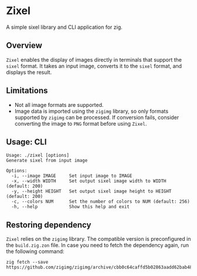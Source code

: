 # Zixel

A simple sixel library and CLI application for zig.

## Overview

`Zixel` enables the display of images directly in terminals that support the `sixel` format. It takes an input image, converts it to the `sixel` format, and displays the result.

## Limitations

* Not all image formats are supported.
* Image data is imported using the `zigimg` library, so only formats supported by `zigimg` can be processed. If conversion fails, consider converting the image to `PNG` format before using `Zixel`.

## Usage: CLI

```
Usage: ./zixel [options]
Generate sixel from input image

Options:
  -i, --image IMAGE     Set input image to IMAGE
  -x, --width WIDTH     Set output sixel image width to WIDTH (default: 200)
  -y, --height HEIGHT   Set output sixel image height to HEIGHT (default: 200)
  -c, --colors NUM      Set the number of colors to NUM (default: 256)
  -h, --help            Show this help and exit
```

## Restoring dependency

`Zixel` relies on the `zigimg` library. The compatible version is preconfigured in the `build.zig.zon` file. In case you need to fetch the dependency again, run the following command:

```
zig fetch --save https://github.com/zigimg/zigimg/archive/cbb0c64caffd5b02863aadd62bab48cef7f86ceb.tar.gz
```
